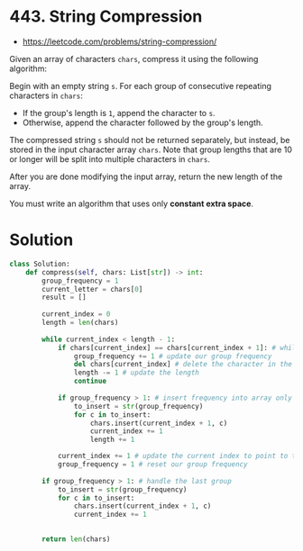 # 443. String Compression

- https://leetcode.com/problems/string-compression/

Given an array of characters `chars`, compress it using the following algorithm:

Begin with an empty string `s`. For each group of consecutive repeating characters in `chars`:

- If the group's length is `1`, append the character to `s`.
- Otherwise, append the character followed by the group's length.

The compressed string `s` should not be returned separately, but instead, be stored in the input character array `chars`. Note that group lengths that are 10 or longer will be split into multiple characters in `chars`.

After you are done modifying the input array, return the new length of the array.

You must write an algorithm that uses only **constant extra space**.

# Solution

```python
class Solution:
    def compress(self, chars: List[str]) -> int:
        group_frequency = 1
        current_letter = chars[0]
        result = []
        
        current_index = 0
        length = len(chars)
        
        while current_index < length - 1:
            if chars[current_index] == chars[current_index + 1]: # while we are in the same group
                group_frequency += 1 # update our group frequency
                del chars[current_index] # delete the character in the same group
                length -= 1 # update the length
                continue
                
            if group_frequency > 1: # insert frequency into array only if more than 1
                to_insert = str(group_frequency)
                for c in to_insert:
                    chars.insert(current_index + 1, c)
                    current_index += 1
                    length += 1

            current_index += 1 # update the current index to point to the next group
            group_frequency = 1 # reset our group frequency
                
        if group_frequency > 1: # handle the last group
            to_insert = str(group_frequency)
            for c in to_insert:
                chars.insert(current_index + 1, c)
                current_index += 1

            
        return len(chars)
```